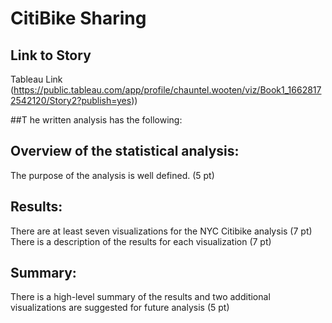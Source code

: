 # CitiBike Sharing

## Link to Story
Tableau Link (https://public.tableau.com/app/profile/chauntel.wooten/viz/Book1_16628172542120/Story2?publish=yes))

##T he written analysis has the following:

## Overview of the statistical analysis:
The purpose of the analysis is well defined. (5 pt)


## Results:

There are at least seven visualizations for the NYC Citibike analysis (7 pt)
There is a description of the results for each visualization (7 pt)



## Summary:
There is a high-level summary of the results and two additional visualizations are suggested for future analysis (5 pt)
